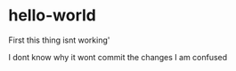 # hello-world
First
this thing isnt working'

I dont know why it wont commit the changes
I am confused
